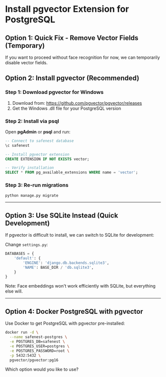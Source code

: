 # Install pgvector Extension for PostgreSQL

## Option 1: Quick Fix - Remove Vector Fields (Temporary)

If you want to proceed without face recognition for now, we can temporarily disable vector fields.

## Option 2: Install pgvector (Recommended)

### Step 1: Download pgvector for Windows

1. Download from: https://github.com/pgvector/pgvector/releases
2. Get the Windows .dll file for your PostgreSQL version

### Step 2: Install via psql

Open **pgAdmin** or **psql** and run:

```sql
-- Connect to safenest database
\c safenest

-- Install pgvector extension
CREATE EXTENSION IF NOT EXISTS vector;

-- Verify installation
SELECT * FROM pg_available_extensions WHERE name = 'vector';
```

### Step 3: Re-run migrations

```bash
python manage.py migrate
```

---

## Option 3: Use SQLite Instead (Quick Development)

If pgvector is difficult to install, we can switch to SQLite for development:

Change `settings.py`:

```python
DATABASES = {
    'default': {
        'ENGINE': 'django.db.backends.sqlite3',
        'NAME': BASE_DIR / 'db.sqlite3',
    }
}
```

Note: Face embeddings won't work efficiently with SQLite, but everything else will.

---

## Option 4: Docker PostgreSQL with pgvector

Use Docker to get PostgreSQL with pgvector pre-installed:

```bash
docker run -d \
  --name safenest-postgres \
  -e POSTGRES_DB=safenest \
  -e POSTGRES_USER=postgres \
  -e POSTGRES_PASSWORD=root \
  -p 5432:5432 \
  pgvector/pgvector:pg16
```

Which option would you like to use?
